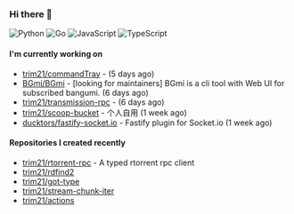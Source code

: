 ### Hi there 👋

![Python](https://img.shields.io/badge/python-3670A0?style=for-the-badge&logo=python&logoColor=ffdd54)
![Go](https://img.shields.io/badge/go-%2300ADD8.svg?style=for-the-badge&logo=go&logoColor=white)
![JavaScript](https://img.shields.io/badge/javascript-%23323330.svg?style=for-the-badge&logo=javascript&logoColor=%23F7DF1E)
![TypeScript](https://img.shields.io/badge/typescript-%23007ACC.svg?style=for-the-badge&logo=typescript&logoColor=white)

#### I'm currently working on

- [trim21/commandTray](https://github.com/trim21/commandTray) -  (5 days ago)
- [BGmi/BGmi](https://github.com/BGmi/BGmi) - [looking for maintainers] BGmi is a cli tool with Web UI for subscribed bangumi. (6 days ago)
- [trim21/transmission-rpc](https://github.com/trim21/transmission-rpc) -  (6 days ago)
- [trim21/scoop-bucket](https://github.com/trim21/scoop-bucket) - 个人自用 (1 week ago)
- [ducktors/fastify-socket.io](https://github.com/ducktors/fastify-socket.io) - Fastify plugin for Socket.io (1 week ago)

#### Repositories I created recently

- [trim21/rtorrent-rpc](https://github.com/trim21/rtorrent-rpc) - A typed rtorrent rpc client
- [trim21/rdfind2](https://github.com/trim21/rdfind2)
- [trim21/got-type](https://github.com/trim21/got-type)
- [trim21/stream-chunk-iter](https://github.com/trim21/stream-chunk-iter)
- [trim21/actions](https://github.com/trim21/actions)
